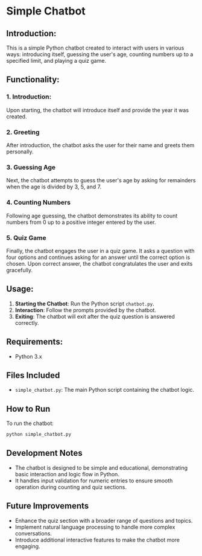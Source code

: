 # Simple Chatbot

## Introduction:
This is a simple Python chatbot created to interact with users in various ways: introducing itself, guessing the user's age, counting numbers up to a specified limit, and playing a quiz game.

## Functionality:

### 1. Introduction:
Upon starting, the chatbot will introduce itself and provide the year it was created.

### 2. Greeting
After introduction, the chatbot asks the user for their name and greets them personally.

### 3. Guessing Age
Next, the chatbot attempts to guess the user's age by asking for remainders when the age is divided by 3, 5, and 7.

### 4. Counting Numbers
Following age guessing, the chatbot demonstrates its ability to count numbers from 0 up to a positive integer entered by the user.

### 5. Quiz Game
Finally, the chatbot engages the user in a quiz game. It asks a question with four options and continues asking for an answer until the correct option is chosen. Upon correct answer, the chatbot congratulates the user and exits gracefully.

## Usage:
1. **Starting the Chatbot**: Run the Python script `chatbot.py`.
2. **Interaction**: Follow the prompts provided by the chatbot.
3. **Exiting**: The chatbot will exit after the quiz question is answered correctly.

## Requirements:
- Python 3.x

## Files Included
- `simple_chatbot.py`: The main Python script containing the chatbot logic.

## How to Run
To run the chatbot:
```bash
python simple_chatbot.py
```

## Development Notes
- The chatbot is designed to be simple and educational, demonstrating basic interaction and logic flow in Python.
- It handles input validation for numeric entries to ensure smooth operation during counting and quiz sections.

## Future Improvements
- Enhance the quiz section with a broader range of questions and topics.
- Implement natural language processing to handle more complex conversations.
- Introduce additional interactive features to make the chatbot more engaging.
